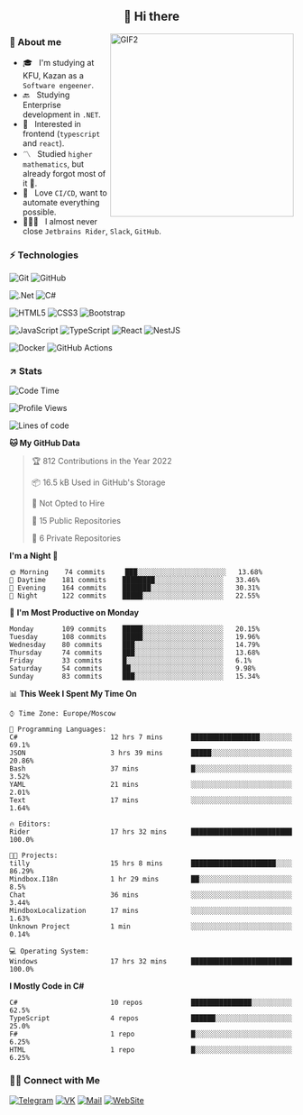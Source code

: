 <h2 align="center">👋 Hi there</h1>
<img align="right" alt="GIF2" src="https://user-images.githubusercontent.com/77479370/183249372-b46e9216-d622-4f3a-ad67-84b1a2c3049c.gif" width="325"/>


<h3>🧐 About me</h3>

- 🎓 &nbsp; I'm studying at KFU, Kazan as a `Software engeener`.
- 🔙 &nbsp; Studying Enterprise development in `.NET`.
- 💠 &nbsp; Interested in frontend (`typescript` and `react`).
- 〽️ &nbsp; Studied `higher mathematics`, but already forgot most of it 🤪.
- 💚 &nbsp; Love `CI/CD`, want to automate everything possible.
- 👨🏻‍💻 &nbsp; I almost never close `Jetbrains Rider`, `Slack`, `GitHub`. 


<h3>⚡ Technologies</h3>

![Git](https://img.shields.io/badge/git-%23F05033.svg?style=for-the-badge&logo=git&logoColor=white)
![GitHub](https://img.shields.io/badge/GitHub-100000?style=for-the-badge&logo=github&logoColor=white)

![.Net](https://img.shields.io/badge/.NET-5C2D91?style=for-the-badge&logo=.net&logoColor=white)
![C#](https://img.shields.io/badge/c%23-%23239120.svg?style=for-the-badge&logo=c-sharp&logoColor=white)

![HTML5](https://img.shields.io/badge/html5-%23E34F26.svg?style=for-the-badge&logo=html5&logoColor=white)
![CSS3](https://img.shields.io/badge/css3-%231572B6.svg?style=for-the-badge&logo=css3&logoColor=white)
![Bootstrap](https://img.shields.io/badge/Bootstrap-563D7C?style=for-the-badge&logo=bootstrap&logoColor=white)

![JavaScript](https://img.shields.io/badge/javascript-%23323330.svg?style=for-the-badge&logo=javascript&logoColor=%23F7DF1E)
![TypeScript](https://img.shields.io/badge/typescript-%23007ACC.svg?style=for-the-badge&logo=typescript&logoColor=white)
![React](https://img.shields.io/badge/react-%2320232a.svg?style=for-the-badge&logo=react&logoColor=%2361DAFB)
![NestJS](https://img.shields.io/badge/nestjs-E0234E?style=for-the-badge&logo=nestjs&logoColor=white)

![Docker](https://img.shields.io/badge/docker-%230db7ed.svg?style=for-the-badge&logo=docker&logoColor=white)
![GitHub Actions](https://img.shields.io/badge/github%20actions-%232671E5.svg?style=for-the-badge&logo=githubactions&logoColor=white)


<h3>↗️ Stats</h3>


<!--START_SECTION:waka-->
![Code Time](http://img.shields.io/badge/Code%20Time-380%20hrs%2053%20mins-blue)

![Profile Views](http://img.shields.io/badge/Profile%20Views-2-blue)

![Lines of code](https://img.shields.io/badge/From%20Hello%20World%20I%27ve%20Written-478%20Thousand%20lines%20of%20code-blue)

**🐱 My GitHub Data** 

> 🏆 812 Contributions in the Year 2022
 > 
> 📦 16.5 kB Used in GitHub's Storage 
 > 
> 🚫 Not Opted to Hire
 > 
> 📜 15 Public Repositories 
 > 
> 🔑 6 Private Repositories  
 > 
**I'm a Night 🦉** 

```text
🌞 Morning    74 commits     ███░░░░░░░░░░░░░░░░░░░░░░   13.68% 
🌆 Daytime    181 commits    ████████░░░░░░░░░░░░░░░░░   33.46% 
🌃 Evening    164 commits    ███████░░░░░░░░░░░░░░░░░░   30.31% 
🌙 Night      122 commits    █████░░░░░░░░░░░░░░░░░░░░   22.55%

```
📅 **I'm Most Productive on Monday** 

```text
Monday       109 commits    █████░░░░░░░░░░░░░░░░░░░░   20.15% 
Tuesday      108 commits    █████░░░░░░░░░░░░░░░░░░░░   19.96% 
Wednesday    80 commits     ███░░░░░░░░░░░░░░░░░░░░░░   14.79% 
Thursday     74 commits     ███░░░░░░░░░░░░░░░░░░░░░░   13.68% 
Friday       33 commits     █░░░░░░░░░░░░░░░░░░░░░░░░   6.1% 
Saturday     54 commits     ██░░░░░░░░░░░░░░░░░░░░░░░   9.98% 
Sunday       83 commits     ███░░░░░░░░░░░░░░░░░░░░░░   15.34%

```


📊 **This Week I Spent My Time On** 

```text
⌚︎ Time Zone: Europe/Moscow

💬 Programming Languages: 
C#                       12 hrs 7 mins       █████████████████░░░░░░░░   69.1% 
JSON                     3 hrs 39 mins       █████░░░░░░░░░░░░░░░░░░░░   20.86% 
Bash                     37 mins             █░░░░░░░░░░░░░░░░░░░░░░░░   3.52% 
YAML                     21 mins             ░░░░░░░░░░░░░░░░░░░░░░░░░   2.01% 
Text                     17 mins             ░░░░░░░░░░░░░░░░░░░░░░░░░   1.64%

🔥 Editors: 
Rider                    17 hrs 32 mins      █████████████████████████   100.0%

🐱‍💻 Projects: 
tilly                    15 hrs 8 mins       █████████████████████░░░░   86.29% 
Mindbox.I18n             1 hr 29 mins        ██░░░░░░░░░░░░░░░░░░░░░░░   8.5% 
Chat                     36 mins             ░░░░░░░░░░░░░░░░░░░░░░░░░   3.44% 
MindboxLocalization      17 mins             ░░░░░░░░░░░░░░░░░░░░░░░░░   1.63% 
Unknown Project          1 min               ░░░░░░░░░░░░░░░░░░░░░░░░░   0.14%

💻 Operating System: 
Windows                  17 hrs 32 mins      █████████████████████████   100.0%

```

**I Mostly Code in C#** 

```text
C#                       10 repos            ███████████████░░░░░░░░░░   62.5% 
TypeScript               4 repos             ██████░░░░░░░░░░░░░░░░░░░   25.0% 
F#                       1 repo              █░░░░░░░░░░░░░░░░░░░░░░░░   6.25% 
HTML                     1 repo              █░░░░░░░░░░░░░░░░░░░░░░░░   6.25%

```



<!--END_SECTION:waka-->


<h3> 🤝🏻 Connect with Me </h3>

[![Telegram](https://img.shields.io/badge/Telegram-2CA5E0?style=for-the-badge&logo=telegram&logoColor=white)](https://t.me/ASLipatov)
[![VK](https://img.shields.io/badge/вконтакте-%232E87FB.svg?&style=for-the-badge&logo=vk&logoColor=white)](https://vk.com/lipatov.alexander)
[![Mail](https://img.shields.io/badge/Email-red?&style=for-the-badge&logo=Mail.Ru)](mailto:lipatov.work@bk.ru)
[![WebSite](https://img.shields.io/badge/-lipatovalexander.github.io-green?style=for-the-badge)](https://lipatovalexander.github.io)
